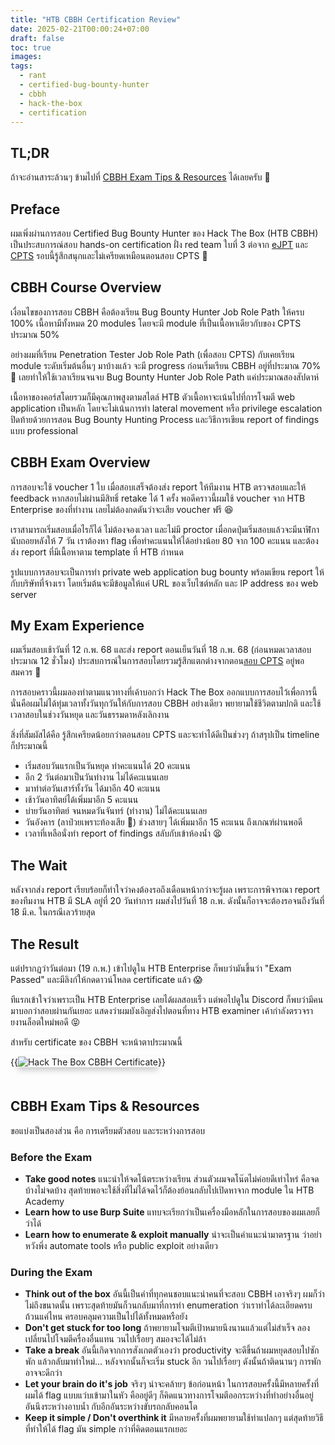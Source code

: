 ```yaml
---
title: "HTB CBBH Certification Review"
date: 2025-02-21T00:00:24+07:00
draft: false
toc: true
images:
tags:
  - rant
  - certified-bug-bounty-hunter
  - cbbh
  - hack-the-box
  - certification
---
```


## TL;DR
ถ้าจะอ่านสาระล้วนๆ ข้ามไปที่ [CBBH Exam Tips & Resources](#cbbh-exam-tips--resources) ได้เลยครับ 🤣

## Preface
ผมเพิ่งผ่านการสอบ Certified Bug Bounty Hunter ของ Hack The Box (HTB CBBH) เป็นประสบการณ์สอบ hands-on certification ฝั่ง red team ใบที่ 3 ต่อจาก [eJPT](/posts/ejpt-certification-review) และ [CPTS](/posts/htb-cpts-certification-review) รอบนี้รู้สึกสนุกและไม่เครียดเหมือนตอนสอบ CPTS 🥳

## CBBH Course Overview
เงื่อนไขของการสอบ CBBH คือต้องเรียน Bug Bounty Hunter Job Role Path ให้ครบ 100% เนื้อหามีทั้งหมด 20 modules โดยจะมี module ที่เป็นเนื้อหาเดียวกับของ CPTS ประมาณ 50%

อย่างผมที่เรียน Penetration Tester Job Role Path (เพื่อสอบ CPTS) กับเคยเรียน module ระดับเริ่มต้นอื่นๆ มาบ้างแล้ว จะมี progress ก่อนเริ่มเรียน CBBH อยู่ที่ประมาณ 70% 🤣 เลยทำให้ใช้เวลาเรียนจนจบ Bug Bounty Hunter Job Role Path แค่ประมาณสองสัปดาห์

เนื้อหาของคอร์สโดยรวมก็มีคุณภาพสูงตามสไตล์ HTB ตัวเนื้อหาจะเน้นไปที่การโจมตี web application เป็นหลัก โดยจะไม่เน้นการทำ lateral movement หรือ privilege escalation ปิดท้ายด้วยการสอน Bug Bounty Hunting Process และวิธีการเขียน report of findings แบบ professional

## CBBH Exam Overview
การสอบจะใช้ voucher 1 ใบ เมื่อสอบเสร็จต้องส่ง report ให้ทีมงาน HTB ตรวจสอบและให้ feedback หากสอบไม่ผ่านมีสิทธิ์ retake ได้ 1 ครั้ง พอดีคราวนี้ผมใช้ voucher จาก HTB Enterprise ของที่ทำงาน เลยไม่ต้องกดดันว่าจะเสีย voucher ฟรี 😆

เราสามารถเริ่มสอบเมื่อไรก็ได้ ไม่ต้องจองเวลา และไม่มี proctor เมื่อกดปุ่มเริ่มสอบแล้วจะมีนาฬิกานับถอยหลังให้ 7 วัน เราต้องหา flag เพื่อทำคะแนนให้ได้อย่างน้อย 80 จาก 100 คะแนน และต้องส่ง report ที่มีเนื้อหาตาม template ที่ HTB กำหนด

รูปแบบการสอบจะเป็นการทำ private web application bug bounty พร้อมเขียน report ให้กับบริษัทที่จ้างเรา โดยเริ่มต้นจะมีข้อมูลให้แค่ URL ของเว็บไซต์หลัก และ IP address ของ web server

## My Exam Experience
ผมเริ่มสอบเช้าวันที่ 12 ก.พ. 68 และส่ง report ตอนเย็นวันที่ 18 ก.พ. 68 (ก่อนหมดเวลาสอบประมาณ 12 ชั่วโมง) ประสบการณ์ในการสอบโดยรวมรู้สึกแตกต่างจากตอน[สอบ CPTS](/posts/htb-cpts-certification-review) อยู่พอสมควร 🤔

การสอบคราวนี้ผมลองทำตามแนวทางที่เค้าบอกว่า Hack The Box ออกแบบการสอบไว้เพื่อการนี้ นั่นคือผมไม่ได้ทุ่มเวลาทั้งวันทุกวันให้กับการสอบ CBBH อย่างเดียว พยายามใช้ชีวิตตามปกติ และใช้เวลาสอบในช่วงวันหยุด และวันธรรมดาหลังเลิกงาน

สิ่งที่สัมผัสได้คือ รู้สึกเครียดน้อยกว่าตอนสอบ CPTS และจะทำได้ดีเป็นช่วงๆ ถ้าสรุปเป็น timeline ก็ประมาณนี้

* เริ่มสอบวันแรกเป็นวันหยุด ทำคะแนนได้ 20 คะแนน
* อีก 2 วันต่อมาเป็นวันทำงาน ไม่ได้คะแนนเลย
* มาทำต่อวันเสาร์ทั้งวัน ได้มาอีก 40 คะแนน
* เช้าวันอาทิตย์ได้เพิ่มมาอีก 5 คะแนน
* บ่ายวันอาทิตย์ จนหมดวันจันทร์ (ทำงาน) ไม่ได้คะแนนเลย 
* วันอังคาร (ลาป่วยเพราะท้องเสีย 💩) ช่วงสายๆ ได้เพิ่มมาอีก 15 คะแนน ถึงเกณฑ์ผ่านพอดี
* เวลาที่เหลือนั่งทำ report of findings สลับกับเข้าห้องน้ำ 😫

## The Wait
หลังจากส่ง report เรียบร้อยก็ทำใจว่าคงต้องรอถึงเดือนหน้ากว่าจะรู้ผล เพราะการพิจารณา report ของทีมงาน HTB มี SLA อยู่ที่ 20 วันทำการ ผมส่งไปวันที่ 18 ก.พ. ดังนั้นก็อาจจะต้องรอจนถึงวันที่ 18 มี.ค. ในกรณีเลวร้ายสุด

## The Result
แต่ปรากฏว่าวันต่อมา (19 ก.พ.) เข้าไปดูใน HTB Enterprise ก็พบว่ามันขึ้นว่า "Exam Passed" และมีลิงก์ให้กดดาวน์โหลด certificate แล้ว 😱 

ทีแรกเข้าใจว่าเพราะเป็น HTB Enterprise เลยได้ผลสอบเร็ว แต่พอไปดูใน Discord ก็พบว่ามีคนมาบอกว่าสอบผ่านกันเยอะ แสดงว่าผมบังเอิญส่งไปตอนที่ทาง HTB examiner เค้ากำลังตรวจรายงานล็อตใหม่พอดี 😝

สำหรับ certificate ของ CBBH จะหน้าตาประมาณนี้

{{<image src="/img/htb-cbbh-certification-review/htb-cbbh-certificate.png" alt="Hack The Box CBBH Certificate" position="center" style="box-shadow: 0 5px 10px 0 rgba(0,0,0,0.2); margin-bottom: 1.5em;">}}

## CBBH Exam Tips & Resources
ขอแบ่งเป็นสองส่วน คือ การเตรียมตัวสอบ และระหว่างการสอบ

### Before the Exam
* **Take good notes** แนะนำให้จดโน้ตระหว่างเรียน ส่วนตัวผมจดโน๊ตไม่ค่อยดีเท่าไหร่ คือจดบ้างไม่จดบ้าง สุดท้ายพอจะใช้สิ่งที่ไม่ได้จดไว้ก็ต้องย้อนกลับไปเปิดหาจาก module ใน HTB Academy
* **Learn how to use Burp Suite** แทบจะเรียกว่าเป็นเครื่องมือหลักในการสอบของผมเลยก็ว่าได้
* **Learn how to enumerate & exploit manually** น่าจะเป็นคำแนะนำมาตรฐาน ว่าอย่าหวังพึ่ง automate tools หรือ public exploit อย่างเดียว

### During the Exam
* **Think out of the box** อันนี้เป็นคำที่ทุกคนชอบแนะนำคนที่จะสอบ CBBH เอาจริงๆ ผมก็ว่าไม่ถึงขนาดนั้น เพราะสุดท้ายมันก็วนกลับมาที่การทำ enumeration ว่าเราทำได้ละเอียดครบถ้วนแค่ไหน ครอบคลุมความเป็นไปได้ทั้งหมดหรือยัง
* **Don't get stuck for too long** ถ้าพยายามโจมตีเป้าหมายนึงนานแล้วแต่ไม่สำเร็จ ลองเปลี่ยนไปโจมตีครื่องอื่นแทน วนไปเรื่อยๆ สมองจะได้ไม่ล้า
* **Take a break** อันนี้เกิดจากการสังเกตตัวเองว่า productivity จะดีขึ้นถ้าผมหยุดสอบไปซักพัก แล้วกลับมาทำใหม่... หลังจากนั้นก็จะเริ่ม stuck อีก วนไปเรื่อยๆ ดังนั้นถ้าติดนานๆ การพักอาจจะดีกว่า
* **Let your brain do it's job** จริงๆ น่าจะคล้ายๆ ข้อก่อนหน้า ในการสอบครั้งนี้มีหลายครั้งที่ผมได้ flag แบบแว่บเข้ามาในหัว คืออยู่ดีๆ ก็คิดแนวทางการโจมตีออกระหว่างที่ทำอย่างอื่นอยู่ อันนึงระหว่างอาบน้ำ กับอีกอันระหว่างขับรถกลับคอนโด
* **Keep it simple / Don't overthink it** มีหลายครั้งที่ผมพยายามใช้ท่าแปลกๆ แต่สุดท้ายวิธีที่ทำให้ได้ flag มัน simple กว่าที่คิดตอนแรกเยอะ
